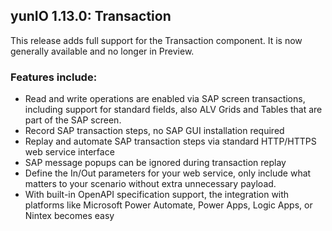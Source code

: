 ## yunIO 1.13.0: Transaction

This release adds full support for the Transaction component. It is now generally available and no longer in Preview.

### Features include:

- Read and write operations are enabled via SAP screen transactions, including support for standard fields, also ALV Grids and Tables that are part of the SAP screen.
- Record SAP transaction steps, no SAP GUI installation required
- Replay and automate SAP transaction steps via standard HTTP/HTTPS web service interface
- SAP message popups can be ignored during transaction replay
- Define the In/Out parameters for your web service, only include what matters to your scenario without extra unnecessary payload.
- With built-in OpenAPI specification support, the integration with platforms like Microsoft Power Automate, Power Apps, Logic Apps, or Nintex becomes easy
